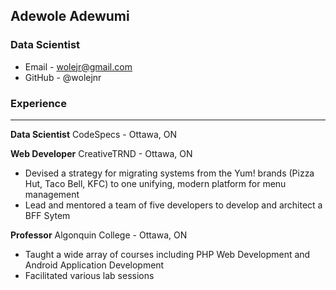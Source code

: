 ## Adewole Adewumi

### Data Scientist

- Email - wolejr@gmail.com
- GitHub - @wolejnr

### Experience
---
**Data Scientist**
CodeSpecs - Ottawa, ON

**Web Developer**
CreativeTRND - Ottawa, ON
* Devised a strategy for migrating systems from the Yum! brands (Pizza Hut, Taco Bell, KFC) to one unifying, modern platform for menu management
* Lead and mentored a team of five developers to develop and architect a BFF Sytem  

**Professor**
Algonquin College - Ottawa, ON
* Taught a wide array of courses including PHP Web Development and Android Application Development
* Facilitated various lab sessions

